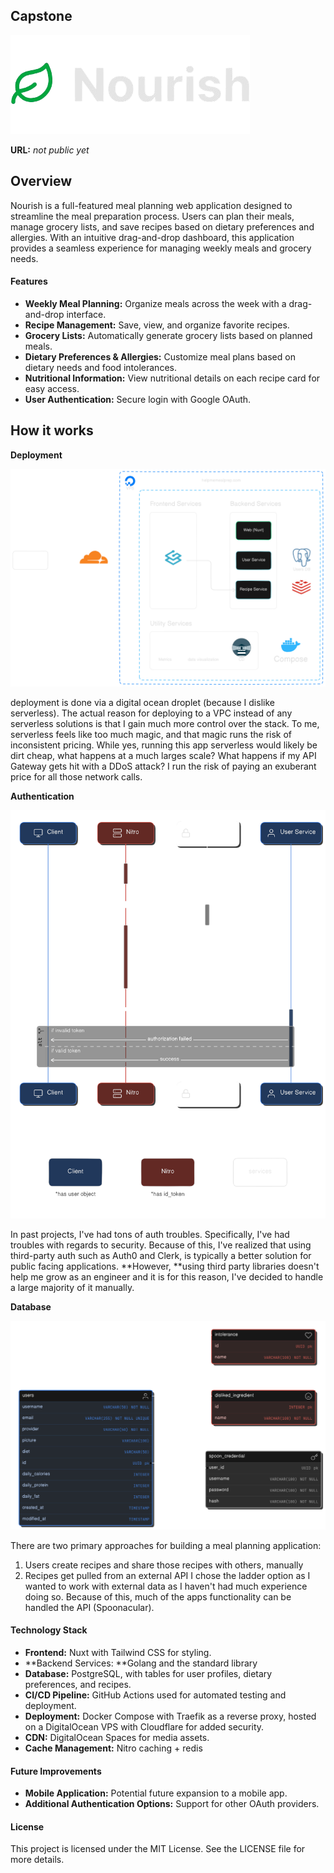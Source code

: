 ## Capstone

![logo](/public/logo.png)

**URL:** _not public yet_

## Overview

Nourish is a full-featured meal planning web application designed to streamline the meal preparation process. Users can plan their meals, manage grocery lists, and save recipes based on dietary preferences and allergies. With an intuitive drag-and-drop dashboard, this application provides a seamless experience for managing weekly meals and grocery needs.

#### Features

- **Weekly Meal Planning:** Organize meals across the week with a drag-and-drop interface.
- **Recipe Management:** Save, view, and organize favorite recipes.
- **Grocery Lists:** Automatically generate grocery lists based on planned meals.
- **Dietary Preferences & Allergies:** Customize meal plans based on dietary needs and food intolerances.
- **Nutritional Information:** View nutritional details on each recipe card for easy access.
- **User Authentication:** Secure login with Google OAuth.

## How it works

**Deployment**

![image.png](/images/infra.png)

deployment is done via a digital ocean droplet (because I dislike serverless). The actual reason for deploying to a VPC instead of any serverless solutions is that I gain much more control over the stack. To me, serverless feels like too much magic, and that magic runs the risk of inconsistent pricing. While yes, running this app serverless would likely be dirt cheap, what happens at a much larges scale? What happens if my API Gateway gets hit with a DDoS attack? I run the risk of paying an exuberant price for all those network calls.

**Authentication**

![image.png](/images/auth.png)

In past projects, I've had tons of auth troubles. Specifically, I've had troubles with regards to security. Because of this, I've realized that using third-party auth such as Auth0 and Clerk, is typically a better solution for public facing applications. **However, **using third party libraries doesn't help me grow as an engineer and it is for this reason, I've decided to handle a large majority of it manually.

**Database**

![image.png](/images/schema.png)

There are two primary approaches for building a meal planning application:

1. Users create recipes and share those recipes with others, manually
2. Recipes get pulled from an external API
   I chose the ladder option as I wanted to work with external data as I haven't had much experience doing so. Because of this, much of the apps functionality can be handled the API (Spoonacular).

#### Technology Stack

- **Frontend:** Nuxt with Tailwind CSS for styling.
- **Backend Services: **Golang and the standard library
- **Database:** PostgreSQL, with tables for user profiles, dietary preferences, and recipes.
- **CI/CD Pipeline:** GitHub Actions used for automated testing and deployment.
- **Deployment:** Docker Compose with Traefik as a reverse proxy, hosted on a DigitalOcean VPS with Cloudflare for added security.
- **CDN:** DigitalOcean Spaces for media assets.
- **Cache Management:** Nitro caching + redis

#### Future Improvements

- **Mobile Application:** Potential future expansion to a mobile app.
- **Additional Authentication Options:** Support for other OAuth providers.

#### License

This project is licensed under the MIT License. See the LICENSE file for more details.

